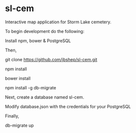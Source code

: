 # sl-cem

Interactive map application for Storm Lake cemetery.

To begin development do the following:

Install npm, bower & PostgreSQL

Then,

git clone https://github.com/jbshep/sl-cem.git

npm install

bower install

npm install -g db-migrate

Next, create a database named sl-cem.

Modify database.json with the credentials for your PostgreSQL

Finally, 

db-migrate up
